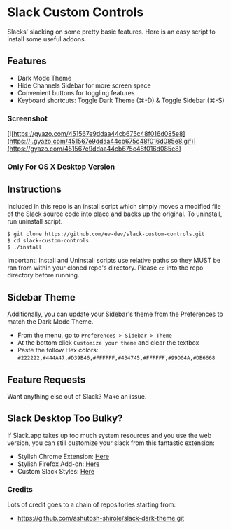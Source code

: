# Slack Custom Controls
Slacks' slacking on some pretty basic features. Here is an easy script to install some useful addons.

## Features
- Dark Mode Theme
- Hide Channels Sidebar for more screen space
- Convenient buttons for toggling features
- Keyboard shortcuts:  Toggle Dark Theme (⌘-D) & Toggle Sidebar (⌘-S)

### Screenshot
[![https://gyazo.com/451567e9ddaa44cb675c48f016d085e8](https://i.gyazo.com/451567e9ddaa44cb675c48f016d085e8.gif)](https://gyazo.com/451567e9ddaa44cb675c48f016d085e8)
### Only For OS X Desktop Version

## Instructions
Included in this repo is an install script which simply moves a modified file of the Slack source code into place and backs up the original. To uninstall, run uninstall script. 

```bash
$ git clone https://github.com/ev-dev/slack-custom-controls.git
$ cd slack-custom-controls
$ ./install
```

Important: Install and Uninstall scripts use relative paths so they MUST be ran from within your cloned repo's directory. Please `cd` into the repo directory before running.

## Sidebar Theme
Additionally, you can update your Sidebar's theme from the Preferences to match the Dark Mode Theme.
- From the menu, go to `Preferences > Sidebar > Theme`
- At the bottom click `Customize your theme` and clear the textbox
- Paste the follow Hex colors:  `#222222,#444A47,#D39B46,#FFFFFF,#434745,#FFFFFF,#99D04A,#DB6668`

## Feature Requests
Want anything else out of Slack? Make an issue.

## Slack Desktop Too Bulky?
If Slack.app takes up too much system resources and you use the web version, you can still customize your slack from this fantastic extension:
- Stylish Chrome Extension: [Here](https://chrome.google.com/webstore/detail/stylish-custom-themes-for/fjnbnpbmkenffdnngjfgmeleoegfcff)
- Stylish Firefox Add-on: [Here](https://addons.mozilla.org/en-US/firefox/addon/stylish/)
- Custom Slack Styles: [Here](https://userstyles.org/styles/browse?search_terms=slack)

### Credits
Lots of credit goes to a chain of repositories starting from:
- https://github.com/ashutosh-shirole/slack-dark-theme.git
